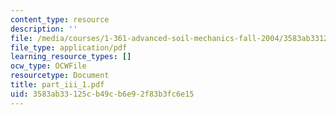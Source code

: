 ```yaml
---
content_type: resource
description: ''
file: /media/courses/1-361-advanced-soil-mechanics-fall-2004/3583ab33125cb49cb6e92f83b3fc6e15_part_iii_1.pdf
file_type: application/pdf
learning_resource_types: []
ocw_type: OCWFile
resourcetype: Document
title: part_iii_1.pdf
uid: 3583ab33-125c-b49c-b6e9-2f83b3fc6e15
---
```

